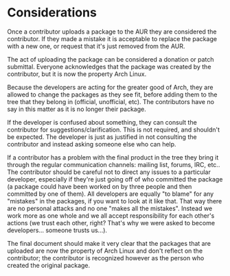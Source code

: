 # Considerations

Once a contributor uploads a package to the AUR they are considered the contributor. If they made a mistake it is acceptable to replace the package with a new one, or request that it's just removed from the AUR.

The act of uploading the package can be considered a donation or patch submittal. Everyone acknowledges that the package was created by the contributor, but it is now the property Arch Linux.

Because the developers are acting for the greater good of Arch, they are allowed to change the packages as they see fit, before adding them to the tree that they belong in (official, unofficial, etc). The contributors have no say in this matter as it is no longer their package.

If the developer is confused about something, they can consult the contributor for suggestions/clarification. This is not required, and shouldn't be expected. The developer is just as justified in not consulting the contributor and instead asking someone else who can help.

If a contributor has a problem with the final product in the tree they bring it through the regular communication channels: mailing list, forums, IRC, etc.. The contributor should be careful not to direct any issues to a particular developer, especially if they're just going off of who committed the package (a package could have been worked on by three people and then committed by one of them). All developers are equally "to blame" for any "mistakes" in the packages, if you want to look at it like that. That way there are no personal attacks and no one "makes all the mistakes". Instead we work more as one whole and we all accept responsibility for each other's actions (we trust each other, right? That's why we were asked to become developers... someone trusts us...).

The final document should make it very clear that the packages that are uploaded are now the property of Arch Linux and don't reflect on the contributor; the contributor is recognized however as the person who created the original package.